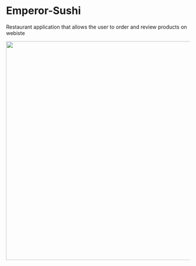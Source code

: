 # Emperor-Sushi

Restaurant application that allows the user to order and review products on webiste 

<img src= "https://i.imgur.com/3qeGth1.jpg" width=600>

